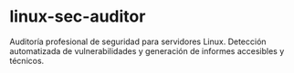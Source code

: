 # linux-sec-auditor
Auditoría profesional de seguridad para servidores Linux. Detección automatizada de vulnerabilidades y generación de informes accesibles y técnicos.
